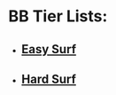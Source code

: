 # BB Tier Lists:
- ## [Easy Surf](https://github.com/Sod-ers/GMod-Resources/docs/Easy-Surf-Tier-List.pdf)
- ## [Hard Surf](https://github.com/Sod-ers/GMod-Resources/docs/Hard-Surf-Tier-List.pdf)
